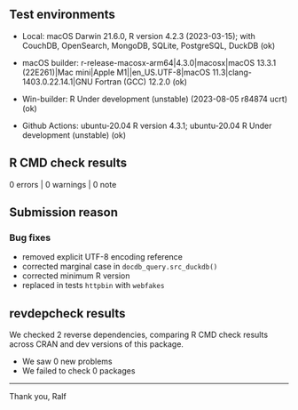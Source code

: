 ## Test environments

* Local: macOS Darwin 21.6.0, R version 4.2.3 (2023-03-15); with CouchDB, OpenSearch, MongoDB, SQLite, PostgreSQL, DuckDB (ok)

* macOS builder: r-release-macosx-arm64|4.3.0|macosx|macOS 13.3.1 (22E261)|Mac mini|Apple M1||en_US.UTF-8|macOS 11.3|clang-1403.0.22.14.1|GNU Fortran (GCC) 12.2.0 (ok)

* Win-builder: R Under development (unstable) (2023-08-05 r84874 ucrt) (ok)

* Github Actions: ubuntu-20.04 R version 4.3.1; ubuntu-20.04 R Under development (unstable) (ok)


## R CMD check results

0 errors | 0 warnings | 0 note


## Submission reason

### Bug fixes

* removed explicit UTF-8 encoding reference
* corrected marginal case in `docdb_query.src_duckdb()`
* corrected minimum R version
* replaced in tests `httpbin` with `webfakes`


## revdepcheck results

We checked 2 reverse dependencies, comparing R CMD check results across CRAN and dev versions of this package.

 * We saw 0 new problems
 * We failed to check 0 packages


--------

Thank you,
Ralf
